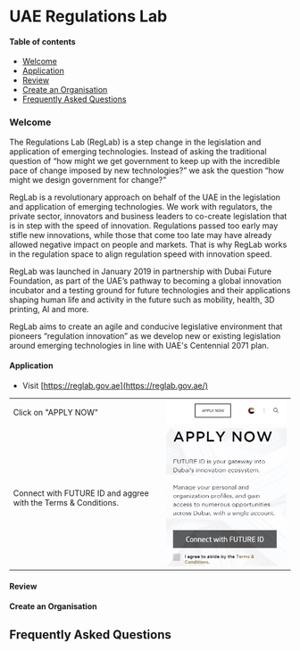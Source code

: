 # UAE Regulations Lab
#### Table of contents

* [Welcome](#short-explanation-to-visa)
* [Application](#application)
* [Review](#review)
* [Create an Organisation](#create-an-organisation)
* [Frequently Asked Questions](#frequently-asked-questions)

### Welcome

The Regulations Lab (RegLab) is a step change in the legislation and application of emerging technologies. Instead of asking the traditional question of “how might we get government to keep up with the incredible pace of change imposed by new technologies?” we ask the question “how might we design government for change?”

RegLab is a revolutionary approach on behalf of the UAE in the legislation and application of emerging technologies. We work with regulators, the private sector, innovators and business leaders to co-create legislation that is in step with the speed of innovation. Regulations passed too early may stifle new innovations, while those that come too late may have already allowed negative impact on people and markets. That is why RegLab works in the regulation space to align regulation speed with innovation speed.

RegLab was launched in January 2019 in partnership with Dubai Future Foundation, as part of the UAE’s pathway to becoming a global innovation incubator and a testing ground for future technologies and their applications shaping human life and activity in the future such as mobility, health, 3D printing, AI and more.  

RegLab aims to create an agile and conducive legislative environment that pioneers “regulation innovation” as we develop new or existing legislation around emerging technologies in line with UAE's Centennial 2071 plan.

#### Application

* Visit [https://reglab.gov.ae](https://reglab.gov.ae/)

|||
| ------------- |:-------------:|
| Click on "APPLY NOW"      | ![Application Step 1](howtoapply01.jpg) |
| Connect with FUTURE ID and aggree with the Terms & Conditions.     | ![Application Step 2](howtoapply02.jpg) |

#### Review

#### Create an Organisation

## Frequently Asked Questions
